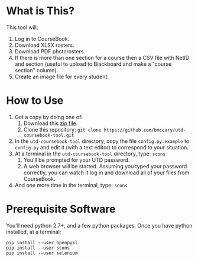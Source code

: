 
# What is This?

This tool will:

1. Log in to CourseBook.
1. Download XLSX rosters.
1. Download PDF photorosters.
1. If there is more than one section for a course then a CSV file with NetID and section (useful to upload to Blackboard and make a "course section" column).
1. Create an image file for every student.

# How to Use

1. Get a copy by doing one of:
    1. Download this [zip file](https://github.com/bmccary/utd-coursebook-tool/archive/master.zip).
    1. Clone this repository: `git clone https://github.com/bmccary/utd-coursebook-tool.git`
1. In the `utd-coursebook-tool` directory, copy the file `config.py.example` to `config.py` and edit it (with a text editor) to correspond to your situation.
1. At a terminal in the `utd-coursebook-tool` directory, type: `scons`
    1. You'll be prompted for your UTD password.
    1. A web browser will be started. Assuming you typed your password correctly, you can watch it log in and download all of your files from CourseBook.
1. And one more time in the terminal, type: `scons`

# Prerequisite Software

You'll need python 2.7+, and a few python packages. Once you have python installed, at a terminal:

```
pip install --user openpyxl
pip install --user scons
pip install --user selenium
```

